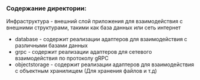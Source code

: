 ### Содержание директории:
Инфраструктура - внешний слой приложения для взаимодействия с внешними структурами, такими как база данных или сеть интернет

- database - содержит реализации адаптеров для взаимодействия с различными базами данных
- grpc - содержит реализации адаптеров для сетевого взаимодействия по протоколу gRPC
- objectstorage - содержит реализации адаптеров для взаимодействия с объектным хранилищем (Для хранения файлов и т.д)